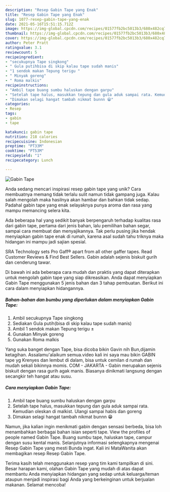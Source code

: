 ```yaml
---
description: "Resep Gabin Tape yang Enak"
title: "Resep Gabin Tape yang Enak"
slug: 1077-resep-gabin-tape-yang-enak
date: 2021-05-16T15:51:15.712Z
image: https://img-global.cpcdn.com/recipes/01577fb2bc5013b3/680x482cq70/gabin-tape-foto-resep-utama.jpg
thumbnail: https://img-global.cpcdn.com/recipes/01577fb2bc5013b3/680x482cq70/gabin-tape-foto-resep-utama.jpg
cover: https://img-global.cpcdn.com/recipes/01577fb2bc5013b3/680x482cq70/gabin-tape-foto-resep-utama.jpg
author: Peter Pratt
ratingvalue: 3.1
reviewcount: 5
recipeingredient:
- "secukupnya Tape singkong"
- " Gula putihbisa di skip kalau tape sudah manis"
- "1 sendok makan Tepung terigu "
- " Minyak goreng"
- " Roma malkis"
recipeinstructions:
- "Ambil tape buang sumbu haluskan dengan garpu"
- "Setelah tape halus, masukkan tepung dan gula aduk sampai rata. Kemudian oleskan di malkist. Ulangi sampai habis dan goreng"
- "Dimakan selagi hangat tambah nikmat bunnn 😁"
categories:
- Resep
tags:
- gabin
- tape

katakunci: gabin tape 
nutrition: 218 calories
recipecuisine: Indonesian
preptime: "PT33M"
cooktime: "PT53M"
recipeyield: "1"
recipecategory: Lunch

---
```



![Gabin Tape](https://img-global.cpcdn.com/recipes/01577fb2bc5013b3/680x482cq70/gabin-tape-foto-resep-utama.jpg)

Anda sedang mencari inspirasi resep gabin tape yang unik? Cara membuatnya memang tidak terlalu sulit namun tidak gampang juga. Kalau salah mengolah maka hasilnya akan hambar dan bahkan tidak sedap. Padahal gabin tape yang enak selayaknya punya aroma dan rasa yang mampu memancing selera kita.

Ada beberapa hal yang sedikit banyak berpengaruh terhadap kualitas rasa dari gabin tape, pertama dari jenis bahan, lalu pemilihan bahan segar, sampai cara membuat dan menyajikannya. Tak perlu pusing jika hendak menyiapkan gabin tape enak di rumah, karena asal sudah tahu triknya maka hidangan ini mampu jadi sajian spesial.

SRA Technology sets Pro Gaff® apart from all other gaffer tapes. Read Customer Reviews &amp; Find Best Sellers. Gabin adalah sejenis biskuit gurih dan cenderung tawar.


Di bawah ini ada beberapa cara mudah dan praktis yang dapat diterapkan untuk mengolah gabin tape yang siap dikreasikan. Anda dapat menyiapkan Gabin Tape menggunakan 5 jenis bahan dan 3 tahap pembuatan. Berikut ini cara dalam menyiapkan hidangannya.

<!--inarticleads1-->

##### Bahan-bahan dan bumbu yang diperlukan dalam menyiapkan Gabin Tape:

1. Ambil secukupnya Tape singkong
1. Sediakan  Gula putih(bisa di skip kalau tape sudah manis)
1. Ambil 1 sendok makan Tepung terigu ±
1. Gunakan  Minyak goreng
1. Gunakan  Roma malkis


Yang suka banget dengan Tape, bisa dicoba bikin Gavin nih Bun,dijamin ketagihan. Assalamu&#39;alaikum semua.video kali ini saya mau bikin GABIN tape yg Krenyes dan lembut di dalam, bisa untuk cemilan d rumah dan mudah sekali bikinnya momis. COM - JAKARTA - Gabin merupakan sejenis biskuit dengan rasa gurih agak manis. Biasanya dinikmati langsung dengan secangkir teh hangat atau susu. 

<!--inarticleads2-->

##### Cara menyiapkan Gabin Tape:

1. Ambil tape buang sumbu haluskan dengan garpu
1. Setelah tape halus, masukkan tepung dan gula aduk sampai rata. Kemudian oleskan di malkist. Ulangi sampai habis dan goreng
1. Dimakan selagi hangat tambah nikmat bunnn 😁


Namun, jika kalian ingin menikmati gabin dengan sensasi berbeda, bisa loh menambahkan berbagai bahan isian seperti tape. View the profiles of people named Gabin Tape. Buang sumbu tape, haluskan tape, campur dengan susu kental manis. Selanjutnya informasi selengkapnya mengenai Resep Gabin Tape yang mesti Bunda ingat. Kali ini MataWanita akan membagikan resep Resep Gabin Tape. 

Terima kasih telah menggunakan resep yang tim kami tampilkan di sini. Besar harapan kami, olahan Gabin Tape yang mudah di atas dapat membantu Anda menyiapkan hidangan yang sedap untuk keluarga/teman ataupun menjadi inspirasi bagi Anda yang berkeinginan untuk berjualan makanan. Selamat mencoba!
